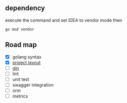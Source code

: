 ## dependency
execute the command and set IDEA to vendor mode then
```bash
go mod vendor
```

## Road map
- [x] golang syntax
- [x] [project layout](https://github.com/golang-standards/project-layout)
- [ ] [gin](https://gin-gonic.com/docs/examples/)
- [ ] lint
- [ ] unit test
- [ ] swagger integration
- [ ] orm
- [ ] metrics
